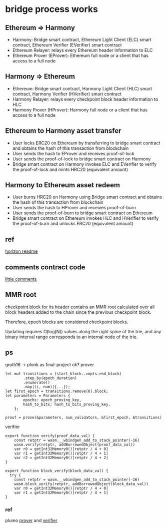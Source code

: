 # bridge process works 

## Ethereum =>  Harmony

- Harmony: Bridge smart contract, Ethereum Light Client (ELC) smart contract, Ethereum Verifier (EVerifier) smart contract  
- Ethereum Relayer: relays every Ethereum header information to ELC
- Ethereum Prover (EProver): Ethereum full node or a client that has access to a full node

## Harmony => Ethereum

- Ethereum: Bridge smart contract, Harmony Light Client (HLC) smart contract, Harmony Verifier (HVerifier) smart contract
- Harmony Relayer: relays every checkpoint block header information to HLC 
- Harmony Prover (HProver): Harmony full node or a client that has access to a full node

## Ethereum to Harmony asset transfer
- User locks ERC20 on Ethereum by transferring to bridge smart contract and obtains the hash of this transaction from blockchain
- User sends the hash to EProver and receives proof-of-lock
- User sends the proof-of-lock to bridge smart contract on Harmony
- Bridge smart contract on Harmony invokes ELC and EVerifier to verify the proof-of-lock and mints HRC20 (equivalent amount)

## Harmony to Ethereum asset redeem
- User burns HRC20 on Harmony using Bridge smart contract and obtains the hash of this transaction from blockchain
- User sends the hash to HProver and receives proof-of-burn
- User sends the proof-of-burn to bridge smart contract on Ethereum
- Bridge smart contract on Ethereum invokes HLC and HVerifier to verify the proof-of-burn and unlocks ERC20 (equivalent amount)

## ref
[horizon readme](https://github.com/harmony-one/horizon/blob/main/README.md)

## comments contract code 
[little comments](https://github.com/bchyl/horizon/commit/4c57e5c225633d54962b88fdd1eee89d6b59d24a)

## MMR root
checkpoint block for its header contains an MMR root calculated over all block headers added to the chain since the previous checkpoint block. 

Therefore, epoch blocks are considered checkpoint blocks.

Updating requires O(log(N)) values along the right spine of the trie, and any binary interval range corresponds to an internal node of the trie.

## ps
groth16 -> plonk as final-project ok?
prover
```
let mut transitions = (start_block..=opts.end_block)
        .step_by(epoch_duration)
        .enumerate()
        .map|(i, num)|{...});
let first_epoch = transitions.remove(0).block;
let parameters = Parameters {
        epochs: epoch_proving_key,
        hash_to_bits: hash_to_bits_proving_key,
    };

proof = prove(&parameters, num_validators, &first_epoch, &transitions)
```

verifier
```
export function verify(proof_data_val) {
    const retptr = wasm.__wbindgen_add_to_stack_pointer(-16)
    wasm.verify(retptr, addBorrowedObject(proof_data_val))
    var r0 = getInt32Memory0()[retptr / 4 + 0]
    var r1 = getInt32Memory0()[retptr / 4 + 1]
    var r2 = getInt32Memory0()[retptr / 4 + 2]
}

export function block_verify(block_data_val) {
  try {
    const retptr = wasm.__wbindgen_add_to_stack_pointer(-16)
    wasm.block_verify(retptr, addBorrowedObject(block_data_val))
    var r0 = getInt32Memory0()[retptr / 4 + 0]
    var r1 = getInt32Memory0()[retptr / 4 + 1]
}
```
### ref
plumo [prover](https://github.com/celo-org/plumo-prover) and [verifier](https://github.com/celo-org/plumo-verifier)


